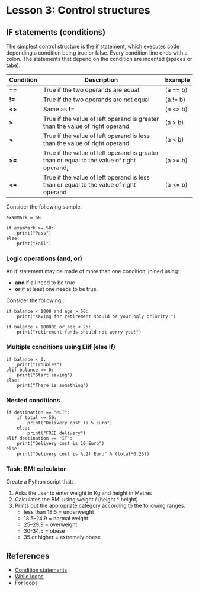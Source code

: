# Lesson 3: Control structures

<!-- 
2.3.Statements and syntax. 
2.3.1. Different statement types. 
2.3.2. Conditional statements. 
2.3.3. Looping statements.
-->

## IF statements (conditions)
The simplest control structure is the if statement, which executes code depending a condition being true or false. Every condition line ends with a colon. The statements that depend on the condition are indented (spaces or tabe). 

Condition | Description | Example
--- | --- | ---
**==** | True if the two operands are equal | (a == b)
**!=** | True if the two operands are not equal | (a != b)
**<>** | Same as **!=** | (a <> b)
**>**  | True if the value of left operand is greater than the value of right operand | (a > b)
**<**  | True if the value of left operand is less than the value of right operand | (a < b)
**>=** | True if the value of left operand is greater than or equal to the value of right operand, | (a >= b)
**<=** | True if the value of left operand is less than or equal to the value of right operand | (a <= b)

Consider the following sample:
~~~
examMark = 68

if examMark >= 50:
    print("Pass")
else:
    print("Fail")
~~~

### Logic operations (and, or)
An if statement may be made of more than one condition, joined using:
* **and** if all need to be true
* **or** if at least one needs to be true.

Consider the following:
~~~
if balance < 1000 and age > 50:
    print("saving for retirement should be your only priority!")
    
if balance > 100000 or age < 25:
    print("retirement funds should not worry you!")
~~~

### Multiple conditions using Elif (else if)
~~~
if balance < 0:
    print("Trouble!")
elif balance == 0:
    print("Start saving")
else:
    print("There is something")
~~~
### Nested conditions
~~~
if destination == "MLT":
    if total <= 50:
        print("Delivery cost is 5 Euro")
    else:
        print("FREE delivery")
elif destination == "IT": 
	print("Delivery cost is 10 Euro")
else:
	print("Delivery cost is %.2f Euro" % (total*0.25))    
~~~

### Task: BMI calculator
Create a Python script that:
1. Asks the user to enter weight in Kg and height in Metres
1. Calculates the BMI using weight / (height * height)
1. Prints out the appropriate category according to the following ranges:
   * less than 18.5 = underweight
   * 18.5–24.9 = normal weight
   * 25–29.9 = overweight
   * 30-34.5 = obese
   * 35 or higher = extremely obese

## References
* [Condition statements](https://www.digitalocean.com/community/tutorials/how-to-write-conditional-statements-in-python-3-2)
* [While loops](https://www.digitalocean.com/community/tutorials/how-to-construct-while-loops-in-python-3)
* [For loops](https://www.digitalocean.com/community/tutorials/how-to-construct-for-loops-in-python-3)

